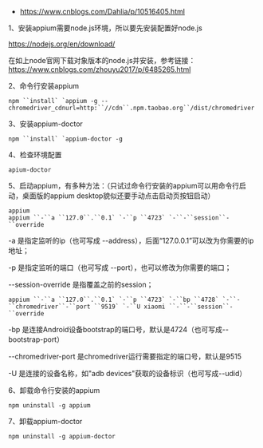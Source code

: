 - https://www.cnblogs.com/Dahlia/p/10516405.html

1、安装appium需要node.js环境，所以要先安装配置好node.js

https://nodejs.org/en/download/

在如上node官网下载对象版本的node.js并安装，参考链接：https://www.cnblogs.com/zhouyu2017/p/6485265.html

2、命令行安装appium

```
npm ``install` `appium -g --chromedriver_cdnurl=http:``//cdn``.npm.taobao.org``/dist/chromedriver
```

3、安装appium-doctor

```
npm ``install` `appium-doctor -g
```

4、检查环境配置

```
apium-doctor
```

5、启动appium，有多种方法：（只试过命令行安装的appium可以用命令行启动，桌面版的appium desktop貌似还要手动点击启动页按钮启动）

```
appium
appium ``-``a ``127.0``.``0.1` `-``p ``4723` `-``-``session``-``override
```

-a 是指定监听的ip（也可写成 --address），后面“127.0.0.1”可以改为你需要的ip地址；

-p 是指定监听的端口（也可写成 --port），也可以修改为你需要的端口；

--session-override 是指覆盖之前的session；

```
appium ``-``a ``127.0``.``0.1` `-``p ``4723` `-``bp ``4728` `-``-``chromedriver``-``port ``9519` `-``U xiaomi ``-``-``session``-``override
```

-bp 是连接Android设备bootstrap的端口号，默认是4724（也可写成--bootstrap-port）

--chromedriver-port 是chromedriver运行需要指定的端口号，默认是9515

-U 是连接的设备名称，如"adb devices"获取的设备标识（也可写成--udid）

6、卸载命令行安装的appium

```
npm uninstall -g appium
```

 7、卸载appium-doctor

```
npm uninstall -g appium-doctor
```